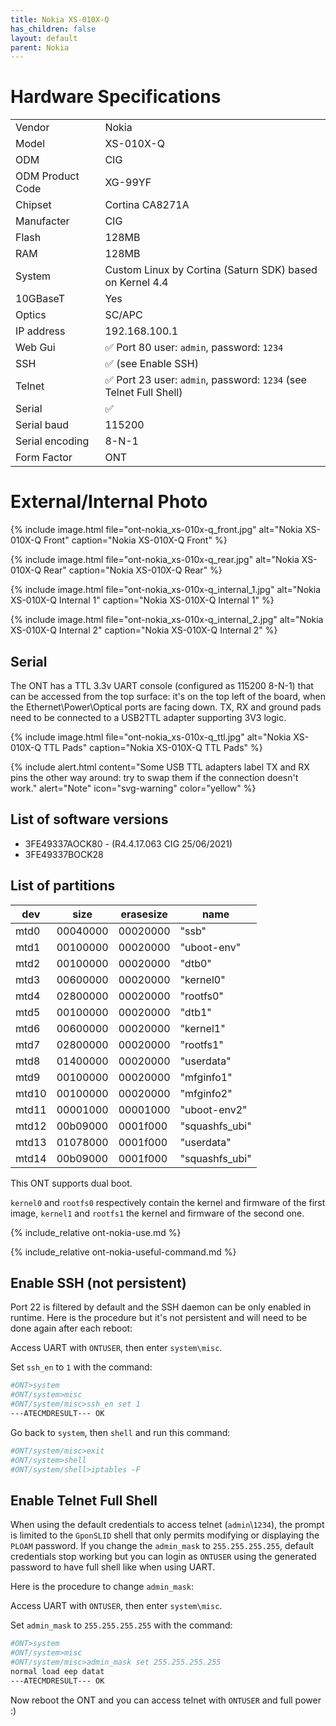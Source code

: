 ```yaml
---
title: Nokia XS-010X-Q
has_children: false
layout: default
parent: Nokia
---
```


# Hardware Specifications

|                  |                                                                                  |
| ---------------- | -------------------------------------------------------------------------------- |
| Vendor           | Nokia                                                                            |
| Model            | XS-010X-Q                                                                        |
| ODM              | CIG                                                                              |
| ODM Product Code | XG-99YF                                                                           |
| Chipset          | Cortina CA8271A                                                                  |
| Manufacter       | CIG                                                                              |
| Flash            | 128MB                                                                            |
| RAM              | 128MB                                                                            |
| System           | Custom Linux by Cortina (Saturn SDK) based on Kernel 4.4                         |
| 10GBaseT         | Yes                                                                              |
| Optics           | SC/APC                                                                           |
| IP address       | 192.168.100.1                                                                    |
| Web Gui          | ✅ Port 80 user: `admin`, password: `1234`                                       |
| SSH              | ✅ (see Enable SSH)                                                              |
| Telnet           | ✅ Port 23 user: `admin`, password: `1234` (see Telnet Full Shell)               |
| Serial           | ✅                                                                               |
| Serial baud      | 115200                                                                           |
| Serial encoding  | 8-N-1                                                                            |
| Form Factor      | ONT                                                                              |


# External/Internal Photo

{% include image.html file="ont-nokia_xs-010x-q_front.jpg" alt="Nokia XS-010X-Q Front" caption="Nokia XS-010X-Q Front" %}

{% include image.html file="ont-nokia_xs-010x-q_rear.jpg" alt="Nokia XS-010X-Q Rear" caption="Nokia XS-010X-Q Rear" %}

{% include image.html file="ont-nokia_xs-010x-q_internal_1.jpg" alt="Nokia XS-010X-Q Internal 1" caption="Nokia XS-010X-Q Internal 1" %}

{% include image.html file="ont-nokia_xs-010x-q_internal_2.jpg" alt="Nokia XS-010X-Q Internal 2" caption="Nokia XS-010X-Q Internal 2" %}

## Serial

The ONT has a TTL 3.3v UART console (configured as 115200 8-N-1) that can be accessed from the top surface: it's on the top left of the board, when the Ethernet\Power\Optical ports are facing down. TX, RX and ground pads need to be connected to a USB2TTL adapter supporting 3V3 logic.

{% include image.html file="ont-nokia_xs-010x-q_ttl.jpg" alt="Nokia XS-010X-Q TTL Pads" caption="Nokia XS-010X-Q TTL Pads" %}

{% include alert.html content="Some USB TTL adapters label TX and RX pins the other way around: try to swap them if the connection doesn't work." alert="Note"  icon="svg-warning" color="yellow" %}

## List of software versions
- 3FE49337AOCK80 - (R4.4.17.063 CIG 25/06/2021)
- 3FE49337BOCK28

## List of partitions

| dev   | size     | erasesize | name            |
| ----- | -------- | --------- | --------------- |
| mtd0  | 00040000 | 00020000  | "ssb"           |
| mtd1  | 00100000 | 00020000  | "uboot-env"     |
| mtd2  | 00100000 | 00020000  | "dtb0"          |
| mtd3  | 00600000 | 00020000  | "kernel0"       |
| mtd4  | 02800000 | 00020000  | "rootfs0"       |
| mtd5  | 00100000 | 00020000  | "dtb1"          |
| mtd6  | 00600000 | 00020000  | "kernel1"       |
| mtd7  | 02800000 | 00020000  | "rootfs1"       |
| mtd8  | 01400000 | 00020000  | "userdata"      |
| mtd9  | 00100000 | 00020000  | "mfginfo1"      |
| mtd10 | 00100000 | 00020000  | "mfginfo2"      |
| mtd11 | 00001000 | 00001000  | "uboot-env2"    |
| mtd12 | 00b09000 | 0001f000  | "squashfs_ubi"  |
| mtd13 | 01078000 | 0001f000  | "userdata"      |
| mtd14 | 00b09000 | 0001f000  | "squashfs_ubi"  |

This ONT supports dual boot. 

`kernel0` and `rootfs0` respectively contain the kernel and firmware of the first image, `kernel1` and `rootfs1` the kernel and firmware of the second one.

{% include_relative ont-nokia-use.md %}

{% include_relative ont-nokia-useful-command.md %}

## Enable SSH (not persistent)

Port 22 is filtered by default and the SSH daemon can be only enabled in runtime. Here is the procedure but it's not persistent and will need to be done again after each reboot:

Access UART with `ONTUSER`, then enter `system\misc`.

Set `ssh_en` to `1` with the command:
```sh
#ONT>system
#ONT/system>misc
#ONT/system/misc>ssh_en set 1
---ATECMDRESULT--- OK
```

Go back to `system`, then `shell` and run this command:
```sh
#ONT/system/misc>exit
#ONT/system>shell
#ONT/system/shell>iptables -F
```
## Enable Telnet Full Shell

When using the default credentials to access telnet (`admin`\\`1234`), the prompt is limited to the `GponSLID` shell that only permits modifying or displaying the `PLOAM` password.
If you change the `admin_mask` to `255.255.255.255`, default credentials stop working but you can login as `ONTUSER` using the generated password to have full shell like when using UART.

Here is the procedure to change `admin_mask`:

Access UART with `ONTUSER`, then enter `system\misc`.

Set `admin_mask` to `255.255.255.255` with the command:
```sh
#ONT>system
#ONT/system>misc
#ONT/system/misc>admin_mask set 255.255.255.255
normal load eep datat
---ATECMDRESULT--- OK
```

Now reboot the ONT and you can access telnet with `ONTUSER` and full power :)
